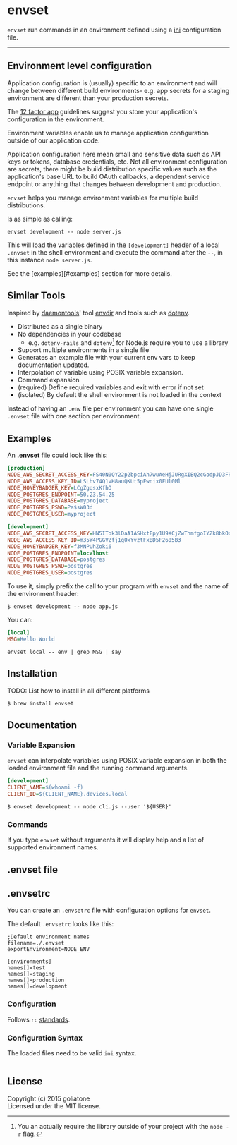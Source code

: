 # envset

`envset` run commands in an environment defined using a [ini][ini] configuration file.

---

## Environment level configuration

Application configuration is (usually) specific to an environment and will change between different build environments- e.g. app secrets for a staging environment are different than your production secrets.

The [12 factor app][12factor] guidelines suggest you store your application's configuration in the environment.

Environment variables enable us to manage application configuration outside of our application code.

Application configuration here mean small and sensitive data such as API keys or tokens, database credentials, etc. Not all environment configuration are secrets, there might be build distribution specific values such as the application's base URL to build OAuth callbacks, a dependent service endpoint or anything that changes between development and production.

`envset` helps you manage environment variables for multiple build distributions.

Is as simple as calling:

```
envset development -- node server.js
```

This will load the variables defined in the `[development]` header of a local `.envset` in the shell environment and execute the command after the `--`, in this instance `node server.js`.

See the [examples][#examples] section for more details.

## Similar Tools

Inspired by [daemontools][dtools]' tool [envdir][envdir] and tools such as [dotenv](https://github.com/bkeepers/dotenv).

* Distributed as a single binary
* No dependencies in your codebase
    * e.g. `dotenv-rails` and `dotenv`[^node-dotenv] for Node.js require you to use a library
* Support multiple environments in a single file
* Generates an example file with your current env vars to keep documentation updated.
* Interpolation of variable using POSIX variable expansion.
* Command expansion
* (required) Define required variables and exit with error if not set
* (isolated) By default the shell environment is not loaded in the context

Instead of having an `.env` file per environment you can have one single `.envset` file with one section per environment. 


[^node-dotenv]: You an actually require the library outside of your project with the `node -r` flag.

## Examples

An **.envset** file could look like this:

```ini
[production]
NODE_AWS_SECRET_ACCESS_KEY=FS40N0QY22p2bpciAh7wuAeHjJURgXIBQ2cGodpJD3FRjw2EyYGjyXpi73Ld8zWO
NODE_AWS_ACCESS_KEY_ID=LSLhv74Q1vH8auQKUt5pFwnix0FUl0Ml
NODE_HONEYBADGER_KEY=LCgZgqsxKfhO
NODE_POSTGRES_ENDPOINT=50.23.54.25
NODE_POSTGRES_DATABASE=myproject
NODE_POSTGRES_PSWD=Pa$sW03d
NODE_POSTGRES_USER=myproject

[development]
NODE_AWS_SECRET_ACCESS_KEY=HN5ITok3lDaA1ASHxtEpy1U9XCjZwThmfgoIYZk8bkOqc5yk6sT7AWd3ooNeRFV9
NODE_AWS_ACCESS_KEY_ID=m35W4PGGVZfj1gOxYvztFxBD5F2605B3
NODE_HONEYBADGER_KEY=f3MNPUhZoki6
NODE_POSTGRES_ENDPOINT=localhost
NODE_POSTGRES_DATABASE=postgres
NODE_POSTGRES_PSWD=postgres
NODE_POSTGRES_USER=postgres
```


To use it, simply prefix the call to your program with `envset` and the name of the environment header:

```
$ envset development -- node app.js
```

You can:

```ini
[local]
MSG=Hello World
```

```
envset local -- env | grep MSG | say
```

## Installation

TODO: List how to install in all different platforms


```
$ brew install envset
```

## Documentation

### Variable Expansion

`envset` can interpolate variables using POSIX variable expansion in both the loaded environment file and the running command arguments. 

```ini
[development]
CLIENT_NAME=$(whoami -f)
CLIENT_ID=${CLIENT_NAME}.devices.local
```

```
$ envset development -- node cli.js --user '${USER}'
```

### Commands

If you type `envset` without arguments it will display help and a list of supported environment names.

## .envset file


## .envsetrc
You can create an `.envsetrc` file with configuration options for `envset`.

The default `.envsetrc` looks like this:

```
;Default environment names
filename=./.envset
exportEnvironment=NODE_ENV

[environments]
names[]=test
names[]=staging
names[]=production
names[]=development
```

### Configuration

Follows `rc` [standards][rcstand].


### Configuration Syntax

The loaded files need to be valid `ini` syntax.

```
```


## License
Copyright (c) 2015 goliatone  
Licensed under the MIT license.



[ini]: https://en.wikipedia.org/wiki/INI_file
[dtools]: http://cr.yp.to/daemontools.html
[envdir]: http://cr.yp.to/daemontools/envdir.html
[rcstand]: https://github.com/dominictarr/rc#standards
[12factor]: http://12factor.net/config
[vcn]: https://github.com/goliatone/vcn
[npm-fix-perm]:https://docs.npmjs.com/getting-started/fixing-npm-permissions



<!-- 
Add self-update 
* [go-update](https://github.com/tj/go-update)
* [go-update](https://github.com/inconshreveable/go-update)
* [s3update](https://github.com/heetch/s3update): Related article [here](https://medium.com/inside-heetch/self-updating-tools-in-go-lang-9c07291d6285)
-->